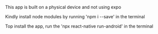 This app is built on a physical device and not using expo

Kindly install node modules by running 'npm i --save' in the terminal

Top install the app, run the 'npx react-native run-android' in the terminal
